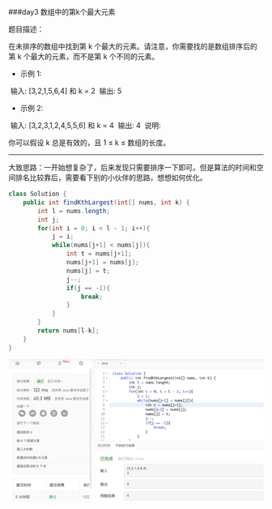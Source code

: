 ###day3 数组中的第k个最大元素

题目描述：

在未排序的数组中找到第 k 个最大的元素。请注意，你需要找的是数组排序后的第 k 个最大的元素，而不是第 k 个不同的元素。

- 示例 1:

​	输入: [3,2,1,5,6,4] 和 k = 2
​	输出: 5

- 示例 2:

​	输入: [3,2,3,1,2,4,5,5,6] 和 k = 4
​	输出: 4
​	说明:

你可以假设 k 总是有效的，且 1 ≤ k ≤ 数组的长度。

---

大致思路：一开始想复杂了，后来发现只需要排序一下即可。但是算法的时间和空间排名比较靠后，需要看下别的小伙伴的思路，想想如何优化。

```java
class Solution {
    public int findKthLargest(int[] nums, int k) {
        int l = nums.length;
        int j;
        for(int i = 0; i < l - 1; i++){
            j = i;
            while(nums[j+1] < nums[j]){
                int t = nums[j+1];
                nums[j+1] = nums[j];
                nums[j] = t;
                j--;
                if(j == -1){
                    break;
                }
            }
        }
        return nums[l-k];
    }
}
```

![day3-数组中的第k个最大元素](./day3-数组中的第k个最大元素.png)